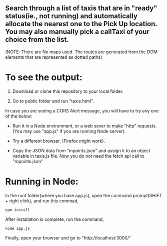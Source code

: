 ## Search through a list of taxis that are in "ready" status(ie., not running) and automatically allocate the nearest one to the Pick Up location. You may also manually pick a callTaxi of your choice from the list.
(NOTE: There are No maps used. The routes are generated from the DOM elements that are represented as dotted paths)

# To see the output:

1) Download or clone this repository to your local folder.

2) Go to public folder and run "taxis.html".

In case you are seeing a CORS Alert message, you will have to try any one of the below:

- Run it in a Node environment, or a web sever to make "http" requests. (You may use "app.js" if you are running Node server).

- Try a different browser. (Firefox might work).

- Copy the JSON data from "mpoints.json" and assign it to an object variable in taxis.js file. Now you do not need the fetch api call to "mpoints.json"


# Running in Node:

In the root folder(where you have app.js), open the command prompt(SHIFT + right click), and run this commad,

```
npm install
```

After installation is complete, run the command,

```
node app.js
```

Finally, open your browser and go to "http://localhost:3000/"


